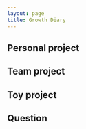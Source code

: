 ```yaml
---
layout: page
title: Growth Diary
---   
```


## Personal project

## Team project

## Toy project

## Question

